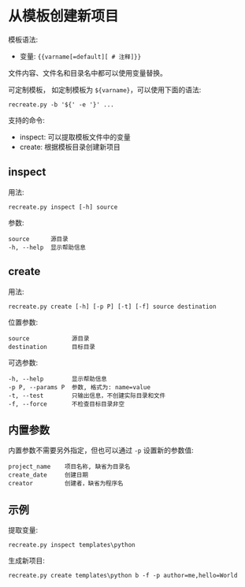 从模板创建新项目
================

模板语法:

- 变量: `{{varname[=default][ # 注释]}}`

文件内容、文件名和目录名中都可以使用变量替换。

可定制模板， 如定制模板为 `${varname}`，可以使用下面的语法:

    recreate.py -b '${' -e '}' ...

支持的命令:

- inspect: 可以提取模板文件中的变量
- create: 根据模板目录创建新项目

inspect
-------

用法:

	recreate.py inspect [-h] source

参数:

	source      源目录
	-h, --help  显示帮助信息

create
------

用法:

	recreate.py create [-h] [-p P] [-t] [-f] source destination

位置参数:

    source            源目录
    destination       目标目录

可选参数:

    -h, --help        显示帮助信息
    -p P, --params P  参数, 格式为: name=value
    -t, --test        只输出信息，不创建实际目录和文件
    -f, --force       不检查目标目录非空

内置参数
--------

内置参数不需要另外指定，但也可以通过 `-p` 设置新的参数值:

    project_name	项目名称, 缺省为目录名
    create_date		创建日期
	creator			创建者，缺省为程序名

示例
----

提取变量:

	recreate.py inspect templates\python

生成新项目:

	recreate.py create templates\python b -f -p author=me,hello=World
